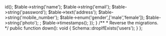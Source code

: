 <?php

use Illuminate\Database\Migrations\Migration;
use Illuminate\Database\Schema\Blueprint;
use Illuminate\Support\Facades\Schema;

return new class extends Migration
{
    /**
     * Run the migrations.
     */
    public function up(): void
    {
        Schema::create('users', function (Blueprint $table) {
            $table->id();
            $table->string('name');
            $table->string('email');
            $table->string('password');
            $table->text('address');
            $table->string('mobile_number');
            $table->enum('gender',['male','female']);
            $table->string('photo');
            ;

            $table->timestamps();

        });
    }

    /**
     * Reverse the migrations.
     */
    public function down(): void
    {
        Schema::dropIfExists('users');
    }
};
